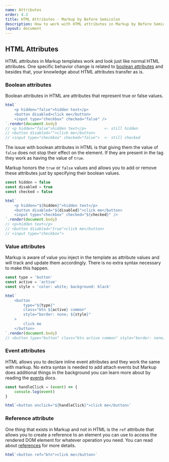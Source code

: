 ```yaml
---
name: Attributes
order: 4.3
title: HTML Attributes - Markup by Before Semicolon
description: How to work with HTML attributes in Markup by Before Semicolon
layout: document
---
```


## HTML Attributes

HTML attributes in Markup templates work and look just like normal HTML attributes. One specific behavior change is related to [boolean attributes](https://developer.mozilla.org/en-US/docs/Glossary/Boolean/HTML) and besides that, your knowledge about HTML attributes transfer as is.

### Boolean attributes

Boolean attributes in HTML are attributes that represent true or false values.

```javascript
html`
    <p hidden="false">hidden text</p>
    <button disabled>click me</button>
    <input type="checkbox" checked="false" />
`.render(document.body)
// <p hidden="false">hidden text</p>        <- still hidden
// <button disabled="">click me</button>
// <input type="checkbox" checked="false">  <- still checked
```

The issue with boolean attributes in HTML is that giving them the value of `false` does not stop their effect on the element. If they are present in the tag they work as having the value of `true`.

Markup honors the `true` or `false` values and allows you to add or remove these attributes just by specifying their boolean values.

```javascript
const hidden = false
const disabled = true
const checked = false

html`
    <p hidden="${hidden}">hidden text</p>
    <button disabled="${disabled}">click me</button>
    <input type="checkbox" checked="${checked}" />
`.render(document.body)
// <p>hidden text</p>
// <button disabled="true">click me</button>
// <input type="checkbox">
```

### Value attributes

Markup is aware of value you inject in the template as attribute values and will track and update them accordingly. There is no extra syntax necessary to make this happen.

```javascript
const type = 'button'
const active = 'active'
const style = 'color: white; background: black'

html`
    <button
        type="${type}"
        class="btn ${active} common"
        style="border: none; ${style}"
    >
        click me
    </button>
`.render(document.body)
// <button type="button" class="btn active common" style="border: none; color: white; background: black">click me</button>
```

### Event attributes

HTML allows you to declare inline event attributes and they work the same with markup. No extra syntax is needed to add attach events but Markup does additional things in the background you can learn more about by reading the [events](./events.md) docs.

```javascript
const handleClick = (event) => {
    console.log(event)
}

html`<button onclick="${handleClick}">click me</button>`
```

### Reference attribute

One thing that exists in Markup and not in HTML is the `ref` attribute that allows you to create a reference to an element you can use to access the rendered DOM element for whatever operation you need. You can read about [references](./ref.md) for more details.

```javascript
html`<button ref="btn">click me</button>`
```
